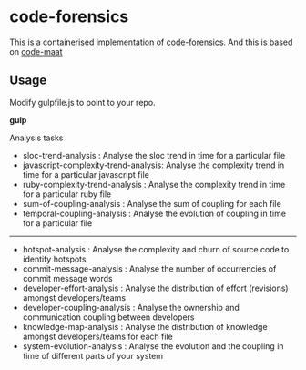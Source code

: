 # code-forensics

This is a containerised implementation of [code-forensics](https://github.com/smontanari/code-forensics). And this is based on [code-maat](https://github.com/adamtornhill/code-maat)

## Usage

Modify gulpfile.js to point to your repo.

**gulp**

Analysis tasks
* sloc-trend-analysis                 : Analyse the sloc trend in time for a particular file
* javascript-complexity-trend-analysis: Analyse the complexity trend in time for a particular javascript file
* ruby-complexity-trend-analysis      : Analyse the complexity trend in time for a particular ruby file
* sum-of-coupling-analysis            : Analyse the sum of coupling for each file
* temporal-coupling-analysis          : Analyse the evolution of coupling in time for a particular file
---
* hotspot-analysis                    : Analyse the complexity and churn of source code to identify hotspots
* commit-message-analysis             : Analyse the number of occurrencies of commit message words
* developer-effort-analysis           : Analyse the distribution of effort (revisions) amongst developers/teams
* developer-coupling-analysis         : Analyse the ownership and communication coupling between developers
* knowledge-map-analysis              : Analyse the distribution of knowledge amongst developers/teams for each file
* system-evolution-analysis           : Analyse the evolution and the coupling in time of different parts of your system

